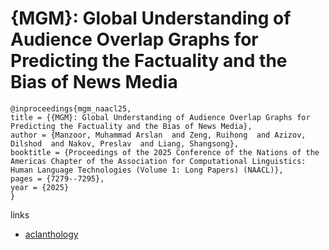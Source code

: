 # {MGM}: Global Understanding of Audience Overlap Graphs for Predicting the Factuality and the Bias of News Media

```
@inproceedings{mgm_naacl25,
title = {{MGM}: Global Understanding of Audience Overlap Graphs for Predicting the Factuality and the Bias of News Media},
author = {Manzoor, Muhammad Arslan  and Zeng, Ruihong  and Azizov, Dilshod  and Nakov, Preslav  and Liang, Shangsong},
booktitle = {Proceedings of the 2025 Conference of the Nations of the Americas Chapter of the Association for Computational Linguistics: Human Language Technologies (Volume 1: Long Papers) (NAACL)},
pages = {7279--7295},
year = {2025}
}
```

links
- [aclanthology](https://aclanthology.org/2025.naacl-long.373/)
